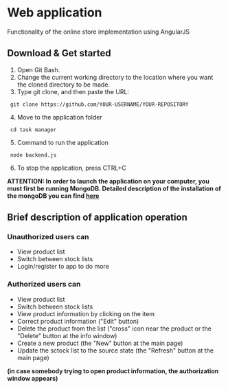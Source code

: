 # Web application
Functionality of the online store implementation using AngularJS

## Download & Get started
1. Open Git Bash.
2. Change the current working directory to the location where you want the cloned directory to be made.
3. Type git clone, and then paste the URL:
```
 git clone https://github.com/YOUR-USERNAME/YOUR-REPOSITORY
```
4. Move to the application folder
```
 cd task manager
```
5. Сommand to run the application
```
 node backend.js
```
6. To stop the application, press CTRL+C


**ATTENTION: In order to launch the application on your computer, you must first be running MongoDB. Detailed description of the installation of the mongoDB you can find [here](https://metanit.com/nosql/mongodb/1.2.php)**

## Brief description of application operation
### Unauthorized users can
   * View product list
   * Switch between stock lists
   * Login/register to app to do more
 


### Authorized users can
   * View product list
   * Switch between stock lists
   * View product information by clicking on the item
   * Correct product information ("Edit" button)
   * Delete the product from the list ("cross" icon near the product or the "Delete" button at the info window)
   * Create a new product (the "New" button at the main page)
   * Update the sctock list to the source state (the "Refresh" button at the main page)



**(in case somebody trying to open product information, the authorization window appears)**
